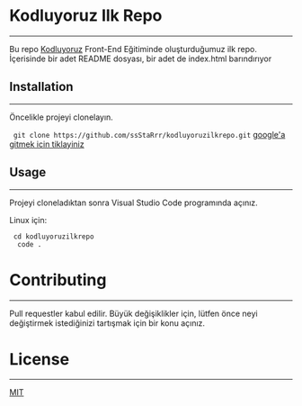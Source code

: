 # Kodluyoruz Ilk Repo
-----
Bu repo [Kodluyoruz]() Front-End Eğitiminde oluşturduğumuz ilk repo. İçerisinde bir adet README dosyası, bir adet de index.html barındırıyor

## Installation
----
Öncelikle projeyi clonelayın.

` git clone https://github.com/ssStaRrr/kodluyoruzilkrepo.git`
[google'a gitmek icin tiklayiniz](https://www.google.com)

## Usage
---
Projeyi cloneladıktan sonra Visual Studio Code programında açınız.

Linux için: 

```
 cd kodluyoruzilkrepo 
  code .       
```

# Contributing
----
Pull requestler kabul edilir. Büyük değişiklikler için, lütfen önce neyi değiştirmek istediğinizi tartışmak için bir konu açınız.

# License 
----
[MIT](https://opensource.org/licenses/MIT)


